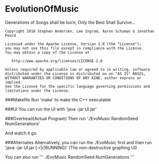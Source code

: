 # EvolutionOfMusic
Generations of Songs shall be born; Only the Best Shall Survive...
  
  
  
    Copyright 2016 Stephen Andersen, Lee Ingram, Aaron Schuman & Jonathan Peard

    Licensed under the Apache License, Version 2.0 (the "License");
    you may not use this file except in compliance with the License.
    You may obtain a copy of the License at

       http://www.apache.org/licenses/LICENSE-2.0

    Unless required by applicable law or agreed to in writing, software
    distributed under the License is distributed on an "AS IS" BASIS,
    WITHOUT WARRANTIES OR CONDITIONS OF ANY KIND, either express or implied.
    See the License for the specific language governing permissions and
    limitations under the License.

###Makefile
Run
   'make'
to make the C++ executable

###UI
You can run the UI with
    'java -jar UI.jar'
    
###Overhead(Actual Program)
Then run
    './EvoMusic RandomSeed NumGenerations'
    
And watch it go.

###Alternates
Alternatively, you can run the ./EvoMusic first and then run
    'java -jar UI.jar [-r|r|RUNNING]'
(The non-destructive graphing UI)

You can also run
      '''
      ./EvoMusic
      RandomSeed NumGenerations
      '''
